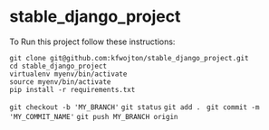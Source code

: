 # stable_django_project

To Run this project follow these instructions:  

`git clone git@github.com:kfwojton/stable_django_project.git`  
`cd stable_django_project`  
`virtualenv myenv/bin/activate`  
`source myenv/bin/activate`  
`pip install -r requirements.txt`  
 
 
`git checkout -b 'MY_BRANCH'` 
`git status` 
`git add . ` 
`git commit -m 'MY_COMMIT_NAME'` 
`git push MY_BRANCH origin ` 
